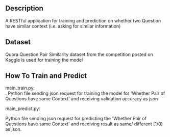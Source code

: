## Description
A RESTful application for training and prediction on whether two Question have similar context (i.e. asking for similar information)

## Dataset
Quora Question Pair Similarity dataset from the competition posted on Kaggle is used for training the model

## How To Train and Predict
main_train.py:  
.
Python file sending json request for training the model for 'Whether Pair of Questions have same Context' and receiving validation accuracy as json

main_predict.py: 

Python file sending json request for predicting the 'Whether Pair of Questions have same Context' and receiving result as same/ different (1/0) as json.

